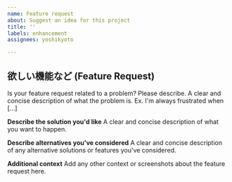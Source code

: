 ```yaml
---
name: Feature request
about: Suggest an idea for this project
title: ''
labels: enhancement
assignees: yoshikyoto

---
```


## 欲しい機能など (Feature Request)

Is your feature request related to a problem? Please describe.
A clear and concise description of what the problem is. Ex. I'm always frustrated when [...]

**Describe the solution you'd like**
A clear and concise description of what you want to happen.

**Describe alternatives you've considered**
A clear and concise description of any alternative solutions or features you've considered.

**Additional context**
Add any other context or screenshots about the feature request here.
